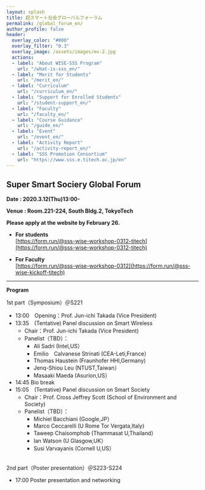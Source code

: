 ```yaml
---
layout: splash
title: 超スマート社会グローバルフォーラム
permalink: /global_forum_en/
author_profile: false
header:
  overlay_color: "#000"
  overlay_filter: "0.3"
  overlay_image: /assets/images/mv-2.jpg
  actions:
  - label: "About WISE-SSS Program"
    url: "/what-is-sss_en/"
  - label: "Merit for Students"
    url: "/merit_en/"
  - label: "Curriculum"
    url: "/curriculum_en/"
  - label: "Support for Enrolled Students"
    url: "/student-support_en/"
  - label: "Faculty"
    url: "/faculty_en/"
  - label: "Course Guidance"
    url: "/guide_en/"
  - label: "Event"
    url: "/event_en/"
  - label: "Activity Report"
    url: "/activity-report_en/"
  - label: "SSS Promotion Consortium"
    url: "https://www.sss.e.titech.ac.jp/en"
---
```

## Super Smart Sociery Global Forum

**Date : 2020.3.12(Thu)13:00-**

**Venue : Room.221-224, South Bldg.2, TokyoTech**

**Please apply at the website by February 26.**

* **For students**<br>
[https://form.run/@sss-wise-workshop-0312-titech](https://form.run/@sss-wise-workshop-0312-titech)

* **For Faculty**<br>
[https://form.run/@sss-wise-workshop-0312](https://form.run/@sss-wise-kickoff-titech)

<hr>

**Program**

1st part（Symposium）＠S221

* 13:00　Opening：Prof. Jun-ichi Takada (Vice President)
* 13:35　(Tentative) Panel discussion on Smart Wireless
  * Chair：Prof. Jun-ichi Takada (Vice President)
  * Panelist（TBD）：
    * Ali Sadri (Intel,US）
    * Emilio　Calvanese Strinati (CEA-Leti,France）
    * Thomas Haustein (Fraunhofer HHI,Germany)
    * Jenq-Shiou Leu (NTUST,Taiwan）
    * Masaaki Maeda (Asurion,US）
* 14:45   Bio break
* 15:05　(Tentative) Panel discussion on Smart Society
  * Chair：Prof. Cross Jeffrey Scott (School of Environment and Society)
  * Panelist（TBD）：
    * Michiel Bacchiani (Google,JP）
    * Marco Ceccarelli (U Rome Tor Vergata,Italy)
    * Taweep Chaisomphob (Thammasat U,Thailand）
    * Ian Watson (U Glasgow,UK）
    * Susi Varvayanis (Cornell U,US）

<br>
2nd part（Poster presentation）＠S223-S224

* 17:00   Poster presentation and networking
